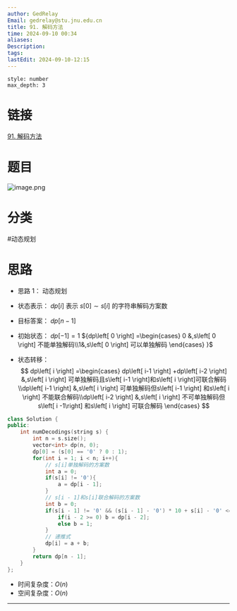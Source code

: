 ```yaml
---
author: GedRelay
Email: gedrelay@stu.jnu.edu.cn
title: 91. 解码方法
time: 2024-09-10 00:34
aliases: 
Description: 
tags: 
lastEdit: 2024-09-10-12:15
---
```


```toc
style: number
max_depth: 3
```

# 链接
[91. 解码方法](https://leetcode.cn/problems/decode-ways/) 

# 题目
![image.png](https://ged-pic-bed.oss-cn-guangzhou.aliyuncs.com/img/202409100034736.png)


# 分类
#动态规划

# 思路
- 思路 1：
动态规划
- 状态表示：
${dp\left[ i \right]  }$ 表示 ${s\left[ 0 \right]\sim s\left[ i \right]   }$ 的字符串解码方案数

- 目标答案：
${dp\left[ n-1 \right]  }$ 

- 初始状态：
${dp\left[ -1 \right] =1 }$ 
${dp\left[ 0 \right] =\begin{cases} 0 &,s\left[ 0 \right] 不能单独解码\\1&,s\left[ 0 \right] 可以单独解码 \end{cases} }$ 

- 状态转移：
$$
dp\left[ i \right] =\begin{cases} dp\left[ i-1 \right] +dp\left[ i-2 \right] &,s\left[ i \right] 可单独解码且s\left[ i-1 \right]和s\left[ i \right]可联合解码\\dp\left[ i-1 \right] &,s\left[ i \right] 可单独解码但s\left[ i-1 \right] 和s\left[ i \right] 不能联合解码\\dp\left[ i-2 \right] &,s\left[ i \right] 不可单独解码但s\left[ i -1\right] 和s\left[ i \right] 可联合解码   \end{cases} 
$$ 

```cpp
class Solution {
public:
    int numDecodings(string s) {
        int n = s.size();
        vector<int> dp(n, 0);
        dp[0] = (s[0] == '0' ? 0 : 1);
        for(int i = 1; i < n; i++){
            // s[i]单独解码的方案数
            int a = 0;
            if(s[i] != '0'){
                a = dp[i - 1];
            }
            // s[i - 1]和s[i]联合解码的方案数
            int b = 0;
            if(s[i - 1] != '0' && (s[i - 1] - '0') * 10 + s[i] - '0' <= 26){
                if(i - 2 >= 0) b = dp[i - 2];
                else b = 1;
            }
            // 递推式
            dp[i] = a + b;
        }
        return dp[n - 1];
    }
};
```


- 时间复杂度：${O\left( n \right)  }$ 
- 空间复杂度：${O\left( n \right)  }$ 


---

